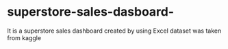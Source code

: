 # superstore-sales-dasboard-
It is a superstore sales dashboard created by using Excel
dataset was taken from kaggle

